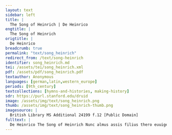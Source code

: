 ```yaml
---
layout: text
sidebar: left
title: |
  The Song of Heinrich | De Heinrico
engtitle: |
  The Song of Heinrich
origtitle: |
  De Heinrico
breadcrumb: true
permalink: "text/song_heinrich"
redirect_from: /text/song-heinrich
identifier: song_heinrich.md
tei: /assets/tei/song_heinrich.xml
pdf: /assets/pdf/song_heinrich.pdf
textauthor: Anonymous
languages: [german,latin,western_europe]
periods: [9th_century]
textcollections: [hymns-and-histories, making-history]
sdr: https://purl.stanford.edu/druid 
image: /assets/img/text/song_heinrich.png
thumb: /assets/img/text/song_heinrich-thumb.png
imagesource: |
  British Library MS Additional 24199 f.12 [Public Domain]
fulltext: |
  De Heinrico The Song of Heinrich Nunc almus assis filius thero euuigero thiernun Now help, kind son of the eternal Virgin, benignus fautor mihi, thaz ig iz cosan muozi my benevolent protector, so that I may tell de quodam duce, themo heron Heinriche, of a certain duke, of Lord Heinrich, qui cum dignitate thero Beiaro riche beuuarode. who governed the realm of Bavaria with honor. Intrans nempe nuntius, then keisar namoda her thus: Once there came a herald, who addressed the emperor thus: ›cur sedes‹ infit ›Otdo. ther unsar keisar guodo “Why are you, our good emperor Otto, still sitting?” he asked. hic adest Heinrich bringit her hera kuniglich. “Heinrich is here, he brings a kingly entourage dignum tibi fore thir seluemo ze sine.‹ that would be worthy of being your own.” Tunc surrexit Otdo, ther unsar keisar guodo, Then Otto stood up, our good emperor, perrexit illi obuiam inde uilo manig man. and went towards him [Heinrich] together with many men et excepit illum mid mihilon eron. And he greeted him [Heinrich] with great honor Primitus quoque dixit: ›uuillicumo Heinrich, First he said:  “Welcome, Heinrich, ambo uos equiuoci, bethiu goda endi mi: to both of you with the same name, from both God and me. nec non et socii, uuillicumo sid gi mi.‹ And to your companions, too: you are welcome here.”Literally: 'you are welcome to me'. Dato responso fane Heinriche so scono After the greeting was returned in kind by Heinrich, coniunxere manus. her leida ina in thaz godes hus: they took each other by the hand. He [Otto] lead him to the church: petierunt ambo thero godes genatheno. both sought the grace of God. Oramine facto intfieng ina auer Otdo, After the prayer Otto took him again [by the hand?] duxit in concilium mit michelon eron And lead him with great honor to the council et admisit illi so uuaz so her þar hafode, And granted him everything that he had at his disposal, preter quod regale, thes thir Heinrih ni gerade. except royal prerogative, which Heinrich never coveted. Tunc stetit al thiu sprakha sub firmo Heinriche: So thereafter all counseling was under Heinrich’s stewardship. quicquid Otdo fecit, al geried iz Heinrih: Whatever Otto did, Heinrich advised him so. quicquid ac omisit, ouch geried iz Heinrihc. And whatever Otto did not do, Heinrich advised him so, too. Hic non fuit ullus – thes hafon ig guoda fulleist There was nobody – this has been confirmed nobilibus ac liberis, thaz thid allaz uuar is – to me to be true by both noblemen and freemen – cui non fecisset Heinrich allero rehto gilich. to whom Heinrich would not have served complete justice. 
---
```

